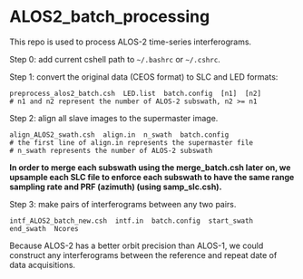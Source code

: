 # ALOS2_batch_processing
This repo is used to process ALOS-2 time-series interferograms.

Step 0: add current cshell path to `~/.bashrc` or `~/.cshrc`.

Step 1: convert the original data (CEOS format) to SLC and LED formats:
```shell
preprocess_alos2_batch.csh  LED.list  batch.config  [n1]  [n2]
# n1 and n2 represent the number of ALOS-2 subswath, n2 >= n1
```

Step 2: align all slave images to the supermaster image.
```shell
align_ALOS2_swath.csh  align.in  n_swath  batch.config
# the first line of align.in represents the supermaster file
# n_swath represents the number of ALOS-2 subswath
```
**In order to merge each subswath using the merge_batch.csh later on,
we upsample each SLC file to enforce each subswath to have the same
range sampling rate and PRF (azimuth) (using samp_slc.csh).**

<!-- *italic* 

## subtitle
---
![image name](image.jpg)
[url title](url)-->

Step 3: make pairs of interferograms between any two pairs.
```shell
intf_ALOS2_batch_new.csh  intf.in  batch.config  start_swath  end_swath  Ncores
```
Because ALOS-2 has a better orbit precision than ALOS-1, we could construct any 
interferograms between the reference and repeat date of data acquisitions.
